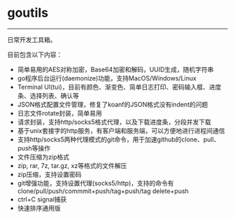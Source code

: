 # goutils
------------------
日常开发工具箱。

目前包含以下内容：
- 简单易用的AES对称加密，Base64加密和解码，UUID生成，随机字符串
- go程序后台运行(daemonize)功能，支持MacOS/Windows/Linux
- Terminal UI(tui)，目前有颜色、渐变色、简单日志打印、密码输入框、进度条、选择列表、确认等
- JSON格式配置文件管理，修复了koanf的JSON格式没有indent的问题
- 日志文件rotate封装，简单易用
- 请求封装，支持http/socks5格式代理，以及下载进度条，分段并发下载
- 基于unix套接字的http服务，有客户端和服务端，可以方便地进行进程间通信
- 支持http/socks5两种代理模式的git命令，用于加速github的clone、pull、push等操作
- 文件压缩为zip格式
- zip, rar, 7z, tar.gz, xz等格式的文件解压
- zip压缩，支持设置密码
- git增强功能，支持设置代理(socks5/http)，支持的命令有clone/pull/push/commmit+push/tag+push/tag delete+push
- ctrl+C signal捕获
- 快速排序通用版
